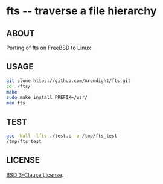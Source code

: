 # fts -- traverse a file hierarchy

## ABOUT

Porting of fts on FreeBSD to Linux

## USAGE

```sh
git clone https://github.com/Arondight/fts.git
cd ./fts/
make
sudo make install PREFIX=/usr/
man fts
```

## TEST

```sh
gcc -Wall -lfts ./test.c -o /tmp/fts_test
/tmp/fts_test
```

## LICENSE

[BSD 3-Clause License](LICENSE).

